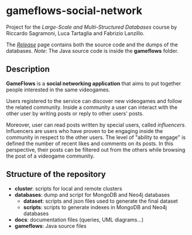 # gameflows-social-network
Project for the *Large-Scale and Multi-Structured Databases* course by Riccardo Sagramoni, Luca Tartaglia and Fabrizio Lanzillo.

The [*Release*](https://github.com/RiccardoSagramoni/gameflows-social-network/releases) page contains both the source code and the dumps of the databases.
*Note:* The Java source code is inside the **gameflows** folder.

## Description
**GameFlows** is a **social networking application** that aims to put together people interested in the same videogames. 

Users registered to the service can discover new videogames and follow the related community. Inside a community a user can interact with the other user by writing posts or reply to other users' posts. 

Moreover, user can read posts written by special users, called *influencers*. Influencers are users who have proven to be engaging inside the community in respect to the other users. The level of "ability to engage" is defined the number of recent likes and comments on its posts. In this perspective, their posts can be filtered out from the others while browsing the post of a videogame community.

## Structure of the repository
- **cluster**: scripts for local and remote clusters
- **databases**: dump and script for MongoDB and Neo4j databases
  - **dataset**: scripts and json files used to generate the final dataset
  - **scripts**: scripts to generate indexes in MongoDB and Neo4j databases
- **docs**: documentation files (queries, UML diagrams...)
- **gameflows**: Java source files
